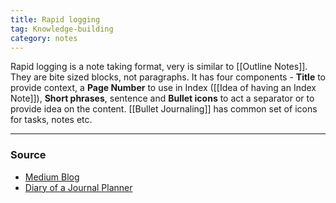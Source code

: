 ```yaml
---
title: Rapid logging
tag: Knowledge-building 
category: notes
---
```


Rapid logging is a note taking format, very is similar to [[Outline Notes]]. They are bite sized blocks, not paragraphs. It has four components -  **Title** to provide context, a **Page Number** to use in Index ([[Idea of having an Index Note]]), **Short phrases**, sentence and **Bullet icons** to act a separator or to provide idea on the content. [[Bullet Journaling]] has common set of icons for tasks, notes etc.

--- 
### Source
- [Medium Blog](https://medium.com/ninja-writers/keep-it-simple-make-bullet-journaling-work-for-you-64ed29057dd4)
- [Diary of a Journal Planner](https://diaryofajournalplanner.com/bullet-journal-key-ideas/)